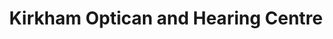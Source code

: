 ---
title: "Kirkham Optican and Hearing Centre"
url: /kirkham/kirkham-optican-and-hearing-centre/
shop: optician
---